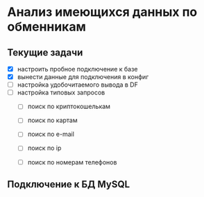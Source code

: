 # Анализ имеющихся данных по обменникам

## Текущие задачи
 - [x] настроить пробное подключение к базе
 - [x] вынести данные для подключения в конфиг
 - [ ] настройка удобочитаемого вывода в DF
 - [ ] настройка типовых запросов
   - [ ] поиск по криптокошелькам
   - [ ] поиск по картам
   - [ ] поиск по e-mail
   - [ ] поиск по ip
   - [ ] поиск по номерам телефонов



## Подключение к БД MySQL






